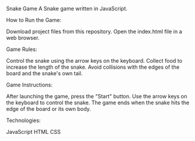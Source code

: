 Snake Game
A Snake game written in JavaScript.

How to Run the Game:

Download project files from this repository.
Open the index.html file in a web browser.

Game Rules:

Control the snake using the arrow keys on the keyboard.
Collect food to increase the length of the snake.
Avoid collisions with the edges of the board and the snake's own tail.

Game Instructions:

After launching the game, press the "Start" button.
Use the arrow keys on the keyboard to control the snake.
The game ends when the snake hits the edge of the board or its own body.

Technologies:

JavaScript
HTML
CSS







